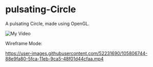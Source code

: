 # pulsating-Circle

A pulsating Circle, made using OpenGL.


![My Video](https://user-images.githubusercontent.com/52231690/104147936-49ca7f80-53f6-11eb-9861-bc5ae9199587.gif)

Wireframe Mode:


https://user-images.githubusercontent.com/52231690/105806744-88e9fa80-5fca-11eb-9ca5-48f01d44cfaa.mp4
